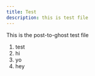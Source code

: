 ```yaml
---
title: Test
description: this is test file
---
```


This is the post-to-ghost test file

1. test
2. hi
3. yo
4. hey